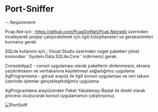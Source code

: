 # Port-Sniffer
-- Requirement

 Pcap.Net için ; https://github.com/PcapDotNet/Pcap.Net/wiki üzerinden inceleyerek projeyi çalıştırabilmek için ilgili kütüphaneleri ve gereksinimleri kurmanız gerek.
 
 SQLite kullanımı için ; Visual Studio üzerinden nuget paketleri yönet kısmından ' System.Data.SQLite.Core ' indirmeniz gerek. 
 
 ConsoleApp2 - consol uygulaması olarak paketlerin dinlenmesini, ekrana yazdırılmasını ve veritabanına kaydetmeyi sağladığımız uygulama 
 AgProgramlama - görsel arayüz ile ilgili konsol uygulaması ve veri tabanı üzerinde işlemler gerçekleştirdiğimiz uygulama
 
 AgProgramlama arayüzünden Paket Yakalamayı Başlat ile direkt olarak process oluşturarak konsol uygulamamızı çalıştırıyoruz.
 
![PortSniff](https://user-images.githubusercontent.com/70907491/120083639-b35fd780-c0d2-11eb-82c0-e18ed77f692b.PNG)
